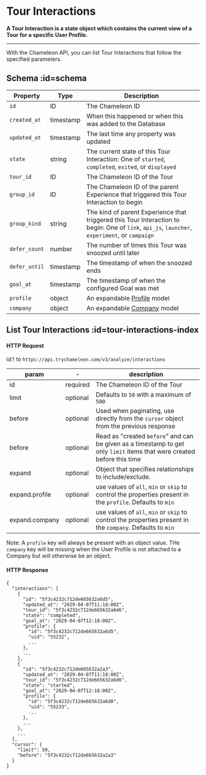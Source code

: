 # Tour Interactions

**A Tour Interaction is a state object which contains the current view of a Tour for a specific User Profile.**

------



With the Chameleon API, you can list Tour Interactions that follow the specified parameters.

## Schema :id=schema

| Property      | Type      | Description                                                  |
| ------------- | --------- | ------------------------------------------------------------ |
| `id`          | ID        | The Chameleon ID                                             |
| `created_at`  | timestamp | When this happened or when this was added to the Database    |
| `updated_at`  | timestamp | The last time any property was updated                       |
| `state`       | string    | The current state of this Tour Interaction: One of `started`, `completed`, `exited`, or `displayed` |
| `tour_id`     | ID        | The Chameleon ID of the Tour                                 |
| `group_id`    | ID        | The Chameleon ID of the parent Experience that triggered this Tour Interaction to begin |
| `group_kind`  | string    | The kind of parent Experience that triggered this Tour Interaction to begin: One of `link`, `api_js`, `launcher`, `experiment`, or `campaign` |
| `defer_count` | number    | The number of times this Tour was snoozed until later        |
| `defer_until` | timestamp | The timestamp of when the snoozed ends                       |
| `goal_at`     | timestamp | The timestamp of when the configured Goal was met            |
| `profile`     | object    | An expandable [Profile](apis/profiles.md) model |
| `company`     | object    | An expandable [Company](apis/companies.md) model |

## List Tour Interactions :id=tour-interactions-index

#### HTTP Request

`GET` to `https://api.trychameleon.com/v3/analyze/interactions`

| param          | -        | description                                                  |
| -------------- | -------- | ------------------------------------------------------------ |
| id             | required | The Chameleon ID of the Tour                                 |
| limit          | optional | Defaults to `50` with a maximum of `500`                     |
| before         | optional | Used when paginating, use directly from the `cursor` object from the previous response |
| before         | optional | Read as "created `before`" and can be given as a timestamp to get only `limit` items that were created before this time |
| expand         | optional | Object that specifies relationships to include/exclude.      |
| expand.profile | optional | use values of `all`, `min` or `skip` to control the properties present in the `profile`. Defaults to `min` |
| expand.company | optional | use values of `all`, `min` or `skip` to control the properties present in the `company`. Defaults to `min` |

Note: A `profile` key will always be present with an object value. THe `company` key will be missing when the User Profile is not attached to a Company but will otherwise be an object.

#### HTTP Response

```
{
  "interactions": [
    {
      "id": "5f3c4232c712de665632a6d5",
      "updated_at": "2029-04-07T11:18:00Z",
      "tour_id": "5f3c4232c712de665632a6d6",
      "state": "completed",
      "goal_at": "2029-04-07T12:18:00Z",
      "profile": {
        "id": "5f3c4232c712de665632a6d5",
        "uid": "55232",
        ...
      },
      ...
    },
    {
      "id": "5f3c4232c712de665632a2a3",
      "updated_at": "2029-04-07T11:18:00Z",
      "tour_id": "5f3c4232c712de665632a6d6",
      "state": "started",
      "goal_at": "2029-04-07T12:18:00Z",
      "profile": {
        "id": "5f3c4232c712de665632a6d8",
        "uid": "55233",
        ...
      },
      ...
    },
    ...
  ],
  "cursor": {
    "limit": 50,
    "before": "5f3c4232c712de665632a2a3"
  }
}
```

